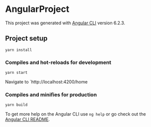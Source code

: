 # AngularProject

This project was generated with [Angular CLI](https://github.com/angular/angular-cli) version 6.2.3.

## Project setup
```
yarn install
```

### Compiles and hot-reloads for development
```
yarn start
```
Navigate to `http://localhost:4200/home

### Compiles and minifies for production
```
yarn build
```
To get more help on the Angular CLI use `ng help` or go check out the [Angular CLI README](https://github.com/angular/angular-cli/blob/master/README.md).
